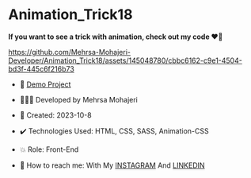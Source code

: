 # Animation_Trick18

**If you want to see a trick with animation, check out my code ♥️👀**

https://github.com/Mehrsa-Mohajeri-Developer/Animation_Trick18/assets/145048780/cbbc6162-c9e1-4504-bd3f-445c6f216b73

- 🔗 [Demo Project](https://mehrsa-mohajeri-developer.github.io/Animation_Trick18/)
 
- 👩🏻‍💻 Developed by Mehrsa Mohajeri

- 📆 Created: 2023-10-8

- ✔️ Technologies Used: HTML, CSS, SASS, Animation-CSS

- 💥 Role: Front-End

- 📲 How to reach me: With My [INSTAGRAM](https://www.instagram.com/mehrsa_mohajeri_developer) And [LINKEDIN](https://www.linkedin.com/in/mehrsa-mohajeri-developer)
